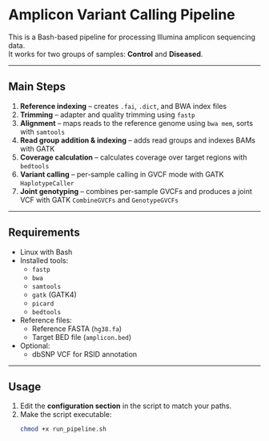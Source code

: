 # Amplicon Variant Calling Pipeline 
This is a Bash-based pipeline for processing Illumina amplicon sequencing data.  
It works for two groups of samples: **Control** and **Diseased**.

---

## Main Steps
1. **Reference indexing** – creates `.fai`, `.dict`, and BWA index files
2. **Trimming** – adapter and quality trimming using `fastp`
3. **Alignment** – maps reads to the reference genome using `bwa mem`, sorts with `samtools`
4. **Read group addition & indexing** – adds read groups and indexes BAMs with GATK
5. **Coverage calculation** – calculates coverage over target regions with `bedtools`
6. **Variant calling** – per-sample calling in GVCF mode with GATK `HaplotypeCaller`
7. **Joint genotyping** – combines per-sample GVCFs and produces a joint VCF with GATK `CombineGVCFs` and `GenotypeGVCFs`

---

## Requirements
- Linux with Bash
- Installed tools:
  - `fastp`
  - `bwa`
  - `samtools`
  - `gatk` (GATK4)
  - `picard`
  - `bedtools`
- Reference files:
  - Reference FASTA (`hg38.fa`)  
  - Target BED file (`amplicon.bed`)
- Optional:
  - dbSNP VCF for RSID annotation

---

## Usage
1. Edit the **configuration section** in the script to match your paths.
2. Make the script executable:
   ```bash
   chmod +x run_pipeline.sh
